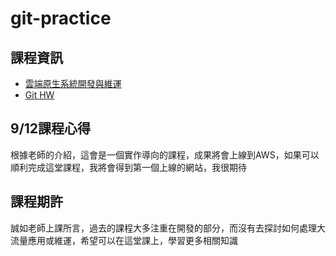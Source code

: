 # git-practice
## 課程資訊
* [雲端原生系統開發與維運](https://lightda-tw.notion.site/nccu-2024-6197fc837f904789b3324ef0edf8c8d0)
* [Git HW](https://lightda-tw.notion.site/20240912-W01-1-3e6313f8703846fd99d59d78aff03d27)
## 9/12課程心得
根據老師的介紹，這會是一個實作導向的課程，成果將會上線到AWS，如果可以順利完成這堂課程，我將會得到第一個上線的網站，我很期待
## 課程期許
誠如老師上課所言，過去的課程大多注重在開發的部分，而沒有去探討如何處理大流量應用或維運，希望可以在這堂課上，學習更多相關知識
